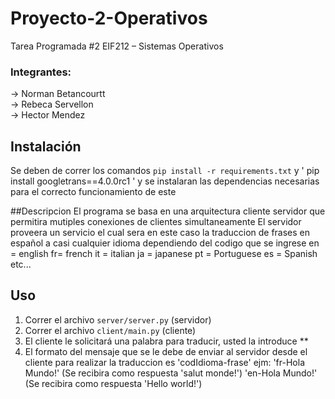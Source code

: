# Proyecto-2-Operativos
Tarea Programada #2 EIF212 – Sistemas Operativos
### Integrantes: 
-> Norman Betancourtt  <br />
-> Rebeca Servellon <br />
-> Hector Mendez <br />

## Instalación
Se deben de correr los comandos  `pip install -r requirements.txt` y  ' pip install googletrans==4.0.0rc1 ' y 
se instalaran las dependencias necesarias para el correcto funcionamiento de este

##Descripcion
El programa se basa en una arquitectura cliente servidor que permitira mutiples conexiones de clientes simultaneamente
El servidor proveera un servicio el cual sera en este caso la traduccion de frases en español a casi cualquier idioma dependiendo del 
codigo que se ingrese
en = english
fr= french
it = italian
ja = japanese
pt = Portuguese
es = Spanish
etc...
## Uso
1) Correr el archivo `server/server.py` (servidor)
2) Correr el archivo `client/main.py`    (cliente)
3) El cliente le solicitará una palabra para traducir, usted la introduce ** 
4) El formato del mensaje que se le debe de enviar al servidor desde el cliente para realizar la traduccion es 'codIdioma-frase'
ejm: 
'fr-Hola Mundo!'  (Se recibira como respuesta 'salut monde!')
'en-Hola Mundo!'  (Se recibira como respuesta 'Hello world!')

